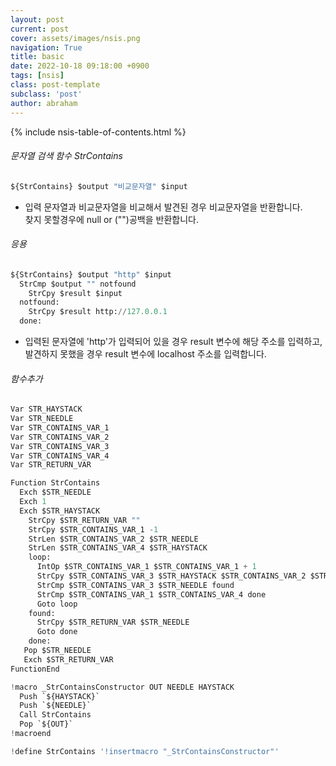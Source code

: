```yaml
---
layout: post
current: post
cover: assets/images/nsis.png
navigation: True
title: basic
date: 2022-10-18 09:18:00 +0900
tags: [nsis]
class: post-template
subclass: 'post'
author: abraham
---
```

{% include nsis-table-of-contents.html %}

###### 문자열 검색 함수 StrContains
``` python
${StrContains} $output "비교문자열" $input
```
- 입력 문자열과 비교문자열을 비교해서 발견된 경우 비교문자열을 반환합니다.  
찾지 못할경우에 null or ("")공백을 반환합니다. 

###### 응용
``` python
${StrContains} $output "http" $input
  StrCmp $output "" notfound
    StrCpy $result $input
  notfound:
    StrCpy $result http://127.0.0.1
  done:
```
- 입력된 문자열에 'http'가 입력되어 있을 경우 result 변수에 해당 주소를 입력하고, 
발견하지 못했을 경우 result 변수에 localhost 주소를 입력합니다. 



###### 함수추가
``` python
Var STR_HAYSTACK
Var STR_NEEDLE
Var STR_CONTAINS_VAR_1
Var STR_CONTAINS_VAR_2
Var STR_CONTAINS_VAR_3
Var STR_CONTAINS_VAR_4
Var STR_RETURN_VAR

Function StrContains
  Exch $STR_NEEDLE
  Exch 1
  Exch $STR_HAYSTACK
    StrCpy $STR_RETURN_VAR ""
    StrCpy $STR_CONTAINS_VAR_1 -1
    StrLen $STR_CONTAINS_VAR_2 $STR_NEEDLE
    StrLen $STR_CONTAINS_VAR_4 $STR_HAYSTACK
    loop:
      IntOp $STR_CONTAINS_VAR_1 $STR_CONTAINS_VAR_1 + 1
      StrCpy $STR_CONTAINS_VAR_3 $STR_HAYSTACK $STR_CONTAINS_VAR_2 $STR_CONTAINS_VAR_1
      StrCmp $STR_CONTAINS_VAR_3 $STR_NEEDLE found
      StrCmp $STR_CONTAINS_VAR_1 $STR_CONTAINS_VAR_4 done
      Goto loop
    found:
      StrCpy $STR_RETURN_VAR $STR_NEEDLE
      Goto done
    done:
   Pop $STR_NEEDLE
   Exch $STR_RETURN_VAR
FunctionEnd

!macro _StrContainsConstructor OUT NEEDLE HAYSTACK
  Push `${HAYSTACK}`
  Push `${NEEDLE}`
  Call StrContains
  Pop `${OUT}`
!macroend

!define StrContains '!insertmacro "_StrContainsConstructor"'
```


